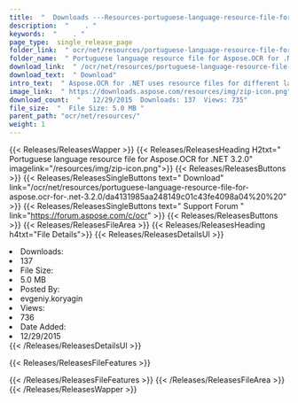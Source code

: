 ```yaml
---
title:  "  Downloads ---Resources-portuguese-language-resource-file-for-aspose.ocr-for-.net-3.2.0 . " 
description:  "    . " 
keywords:  "    . " 
page_type:  single_release_page
folder_link:  " ocr/net/resources/portuguese-language-resource-file-for-aspose.ocr-for-.net-3.2.0/"
folder_name:  " Portuguese language resource file for Aspose.OCR for .NET 3.2.0"
download_link:  " /ocr/net/resources/portuguese-language-resource-file-for-aspose.ocr-for-.net-3.2.0/da4131985aa248149c01c43fe4098a04"
download_text:  " Download"
intro_text:  " Aspose.OCR for .NET uses resource files for different languages to perform OCR o..."
image_link:  " https://downloads.aspose.com/resources/img/zip-icon.png"
download_count:  "   12/29/2015  Downloads: 137  Views: 735"
file_size:  "  File Size: 5.0 MB "
parent_path: "ocr/net/resources/"
weight: 1 
---
```


{{< Releases/ReleasesWapper >}}
  {{< Releases/ReleasesHeading H2txt=" Portuguese language resource file for Aspose.OCR for .NET 3.2.0" imagelink="/resources/img/zip-icon.png">}}
  {{< Releases/ReleasesButtons >}}
    {{< Releases/ReleasesSingleButtons text=" Download" link="/ocr/net/resources/portuguese-language-resource-file-for-aspose.ocr-for-.net-3.2.0/da4131985aa248149c01c43fe4098a04%20%20" >}}
    {{< Releases/ReleasesSingleButtons text=" Support Forum " link="https://forum.aspose.com/c/ocr" >}}
  {{< Releases/ReleasesButtons >}}
  {{< Releases/ReleasesFileArea >}}
    {{< Releases/ReleasesHeading h4txt="File Details">}}
    {{< Releases/ReleasesDetailsUl >}}
             <li>Downloads:</li><li>137</li><li>File Size:</li><li>5.0 MB</li><li>Posted By:</li><li>evgeniy.koryagin</li><li>Views:</li><li>736</li><li>Date Added:</li><li>12/29/2015</li>
    {{< /Releases/ReleasesDetailsUl >}}

  {{< Releases/ReleasesFileFeatures >}}
      
  {{< /Releases/ReleasesFileFeatures >}}
 {{< /Releases/ReleasesFileArea >}}
{{< /Releases/ReleasesWapper >}}


